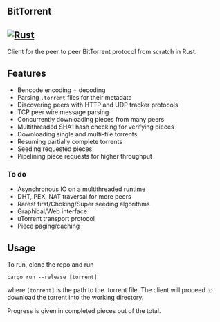 ## BitTorrent
[![Rust](https://github.com/naryand/bittorrent/actions/workflows/rust.yml/badge.svg)](https://github.com/naryand/bittorrent/actions/workflows/rust.yml)
---

Client for the peer to peer BitTorrent protocol from scratch in Rust.

## Features

- Bencode encoding + decoding
- Parsing `.torrent` files for their metadata
- Discovering peers with HTTP and UDP tracker protocols
- TCP peer wire message parsing
- Concurrently downloading pieces from many peers
- Multithreaded SHA1 hash checking for verifying pieces
- Downloading single and multi-file torrents
- Resuming partially complete torrents
- Seeding requested pieces
- Pipelining piece requests for higher throughput

### To do
- Asynchronous IO on a multithreaded runtime
- DHT, PEX, NAT traversal for more peers
- Rarest first/Choking/Super seeding algorithms
- Graphical/Web interface
- uTorrent transport protocol
- Piece paging/caching

## Usage

To run, clone the repo and run
```
cargo run --release [torrent]
```
where `[torrent]` is the path to the .torrent file. The client will proceed to download the torrent into the working directory. 

Progress is given in completed pieces out of the total.